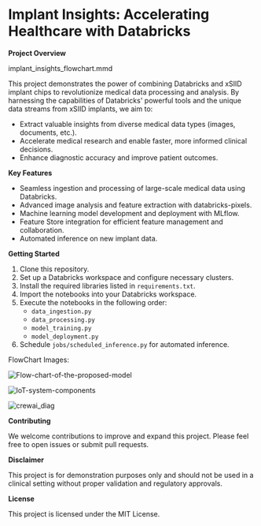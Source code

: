 # Implant Insights: Accelerating Healthcare with Databricks
**Project Overview**

implant_insights_flowchart.mmd

This project demonstrates the power of combining Databricks and xSIID implant chips to revolutionize medical data processing and analysis. By harnessing the capabilities of Databricks' powerful tools and the unique data streams from xSIID implants, we aim to:

* Extract valuable insights from diverse medical data types (images, documents, etc.).
* Accelerate medical research and enable faster, more informed clinical decisions.
* Enhance diagnostic accuracy and improve patient outcomes.

**Key Features**

* Seamless ingestion and processing of large-scale medical data using Databricks.
* Advanced image analysis and feature extraction with databricks-pixels.
* Machine learning model development and deployment with MLflow.
* Feature Store integration for efficient feature management and collaboration.
* Automated inference on new implant data.

**Getting Started**

1. Clone this repository.
2. Set up a Databricks workspace and configure necessary clusters.
3. Install the required libraries listed in `requirements.txt`.
4. Import the notebooks into your Databricks workspace.
5. Execute the notebooks in the following order:
    * `data_ingestion.py` 
    * `data_processing.py`
    * `model_training.py`
    * `model_deployment.py`
6. Schedule `jobs/scheduled_inference.py` for automated inference.

FlowChart Images: 

![Flow-chart-of-the-proposed-model](https://github.com/user-attachments/assets/34453573-a878-4b95-9d8e-4311926211fc)

![IoT-system-components](https://github.com/user-attachments/assets/832e31fd-6bc4-4a65-972c-3b0bb56ecf7e)

![crewai_diag](https://github.com/user-attachments/assets/b9b2fff6-2cd9-47c9-85b1-cc8f302aa0b3)

**Contributing**

We welcome contributions to improve and expand this project. Please feel free to open issues or submit pull requests.

**Disclaimer**

This project is for demonstration purposes only and should not be used in a clinical setting without proper validation and regulatory approvals.

**License**

This project is licensed under the MIT License.



